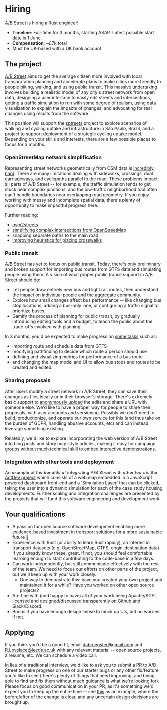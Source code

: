 # Hiring

A/B Street is hiring a Rust engineer!

- **Timeline**: Full-time for 3 months, starting ASAP. Latest possible start
  date is 1 June.
- **Compensation**: ~£7k total
- Must be UK-based with a UK bank account

<!--Compensation is roughly as follows: 
14.32 per hour
8 hours per day
18.3 days per month
14.32 * 8 * 20 * 3
6873.6 or " The annual salary is £27,924 (£6,981 per 3 months) and the hourly rate is £14.32."
-->

## The project

[A/B Street](https://abstreet.org) aims to get the average citizen more involved
with local transportation planning and accelerate plans to make cities more
friendly to people biking, walking, and using public transit. This massive
undertaking involves building a realistic model of any city's street network
from open data, designing a user interface to easily edit streets and
intersections, getting a traffic simulation to run with some degree of realism,
using data visualization to explain the impacts of changes, and advocating for
real changes using results from the software.

This position will support the [sptreets](https://github.com/spstreets/OD2017/)
project to explore scenarios of walking and cycling uptake and infrastructure
in São Paulo, Brazil, and a project to support deployment of a strategic cycling
uptake model.
Depending on your skills and interests, there are a few possible places to focus
for 3 months.

### OpenStreetMap network simplification

Representing street networks geometrically from OSM data is
[incredibly hard](https://a-b-street.github.io/docs/tech/map/geometry/index.html).
There are many limitations dealing with sidewalks, crossings, dual carriageways,
and cyclepaths parallel to the road. These problems impact all parts of A/B
Street -- for example, the traffic simulation tends to get stuck near complex
junctions, and the low-traffic neighborhood tool often can't handle boundaries
near overlapping road geometry. If you enjoy working with messy and incomplete
spatial data, there's plenty of opportunity to make impactful progress here.

Further reading:

- [osm2streets](https://github.com/a-b-street/osm2streets)
- [simplifying complex intersections from OpenStreetMap](https://github.com/a-b-street/abstreet/issues/654)
- [snapping separate paths to the main road](https://github.com/a-b-street/abstreet/issues/330)
- [improving heuristics for placing crosswalks](https://github.com/a-b-street/abstreet/issues/485)

### Public transit

A/B Street has yet to focus on public transit. Today, there's only preliminary
and broken support for importing bus routes from GTFS data and simulating people
using them. A vision of what proper public transit support in A/B Street should
do:

- Let people draw entirely new bus and light rail routes, then understand the
  impact on individual people and the aggregate community.
- Explore how small changes affect bus performance -- like changing bus stop
  locations, adding a bus-only lane, or configuring a traffic signal to
  prioritize buses.
- Gamify the process of planning for public transit, by gradually introducing
  editing tools and a budget, to teach the public about the trade-offs involved
  with planning.

In 3 months, you'd be expected to make progress on
[some tasks](https://github.com/a-b-street/abstreet/issues/372) such as:

- importing route and schedule data from GTFS
- modifying pathfinding to decide which route a person should use
- defining and visualizing metrics for performance of a bus route
- and changing the map model and UI to allow bus stops and routes to be created
  and edited

### Sharing proposals

After users modify a street network in A/B Street, they can save their changes
as files locally or in their browser's storage. There's extremely basic support
to [anonymously upload](https://github.com/a-b-street/yimbyhoodlum) the edits
and share a URL with someone else. We'd like to have a proper way for people to
share their proposals, with user accounts and versioning. Possibly we don't need
to build, productionize, and operate our own service for this (and thus take on
the burden of GDPR, handling abusive accounts, etc) and can instead leverage
something existing.

Relatedly, we'd like to explore incorporating the web version of A/B Street into
blog posts and story map-style articles, making it easy for campaign groups
without much technical skill to embed interactive demonstrations.

### Integration with other tools and deployment

An example of the benefits of integrating A/B Street with other tools is the
[ActDev project](https://actdev.cyipt.bike/) which consists of a web map
embedded in a JavaScript powered dashboard front-end and a 'Simulation Layer'
that can be clicked, taking the user into a dynamic simulation for each of the
case study housing developments.
Further scaling and integration challenges are presented by the projects that
will fund this software engineering and development work

## Your qualifications

- A passion for open source software development enabling more evidence-based
  investment in transport solutions for a more sustainable future 🌱
- Experience with Rust (or ability to learn Rust rapidly), an interest in
  transport datasets (e.g. OpenStreetMap, GTFS,
  origin-destination data). If you already know
  these, great. If not, you should feel comfortable learning enough to start
  contributing to the code-base in a few days.
- Can work independently, but still communicate effectively with the rest of the
  team. We need to focus our efforts on other parts of the project, but we'll
  keep up with your work closely.
  - One way to demonstrate this: have you created your own project and
    maintained it for a while? Have you worked on other open source projects?
- Are fine with (and happy to have) all of your work being Apache/AGPL
  licensed and designed/discussed transparently on Github and Slack/Discord.
- Bonus if you have enough design sense to mock up UIs, but no worries if not.

## Applying

If you think you'd be a good fit, email <dabreegster@gmail.com> and
<R.Lovelace@leeds.ac.uk> with any relevant material -- open source projects, a
resume, etc. We can schedule a video call.

In lieu of a traditional interview, we'd like to ask you to submit a PR to A/B
Street to make progress on one of our starter bugs or any other fix/feature
you'd like to see (there's plenty of things that need improving, and being able
to find and fix them without much guidance is what we're looking for). Please
focus on good communication in your PR, as it's something we'd expect you to
keep up the entire time -- see
[this](https://github.com/a-b-street/abstreet/pull/571) as an example, where the
before/after of the change is clear, and any uncertain design decisions are
brought up.
